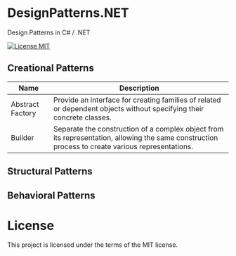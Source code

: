 # DesignPatterns.NET
Design Patterns in C# / .NET

[![License MIT](https://img.shields.io/badge/license-MIT-blue.svg)](https://raw.githubusercontent.com/tk-codes/DesignPatterns.NET/master/LICENSE)

## Creational Patterns

Name | Description
--- | ---
Abstract Factory | Provide an interface for creating families of related or dependent objects without specifying their concrete classes.
Builder | Separate the construction of a complex object from its representation, allowing the same construction process to create various representations.

## Structural Patterns

## Behavioral Patterns

# License

This project is licensed under the terms of the MIT license.